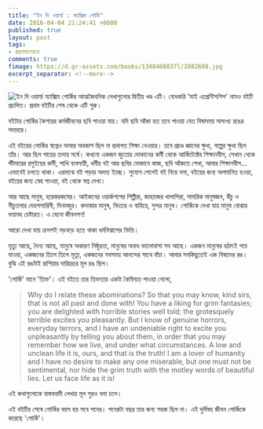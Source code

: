 ```yaml
---
title: "ইন দি ওয়ার্ল্ড : ম্যাক্সিম গোর্কি"
date: 2016-04-04 21:24:41 +0600
published: true
layout: post
tags:
- গ্রন্থসমালোচনা
comments: true
fimage: https://d.gr-assets.com/books/1348408837l/2882608.jpg
excerpt_separator: <!--more-->
---
```

![ইন দি ওয়ার্ল্ড]({{page.fimage}})  ম্যাক্সিম গোর্কির আত্মজৈবনিক লেখাগুলোর দ্বিতীয় খণ্ড এটি। বোধকরি 'মাই এপ্রেন্টিসশিপ' নামও বইটি প্রচলিত। প্রথম বইটির শেষ থেকে এটি শুরু।

বইটায় গোর্কির কৈশরের কর্মজীবনের ছবি পাওয়া যায়। যদি ছবি আঁকা হত তবে পাওয়া যেত বিষাদময় অসংখ্য রঙের সমাহার।

এই বইয়ের গোর্কির স্বপ্নেও ভাবার অবকাশ ছিল না প্রথাগত শিক্ষা নেওয়ার। তবে প্রচণ্ড জ্ঞানের ক্ষুধা, গল্পের ক্ষুধা ছিল তাঁর। আর ছিল পায়ের তলায় সর্ষে। কখনো একজন জুতোর দোকানের কর্মী থেকে আর্কিটেক্টের শিক্ষানবীস, সেখান থেকে স্টীমারের রসুইয়ের কর্মী, পাখি ব্যবসায়ী, ধর্মীয় বই আর ছবির দোকানে কাজ, ছবি আঁকতে শেখা, আবার শিক্ষানবীস... এভাবেই চলতে থাকা। এরমাঝে বই পড়ার অদম্য ইচ্ছে। সুযোগ পেলেই বই নিয়ে বসা, বইয়ের জন্য অপমানিত হওয়া, বইয়ের জন্য স্নেহ পাওয়া, বই থেকে স্বপ্ন দেখা।
<!--more-->

আর আছে মানুষ, হরেকরকমের। আইকনের ওয়ার্কশপের শিল্পীরা, জাহাজের খালাসিরা, সামরিক মানুষজন, উঁচু ও নীচুতলার দেহপসারিনী, দিনমজুর। কদাকার মানুষ, ভিতরে ও বাহিরে, সুন্দর মানুষ। গোর্কিকে দেখা যায় মানুষ বোঝার ভয়াবহ চেষ্টারত। এ যেনো জীবনপণ!

আরো দেখা যায় ক্রমশই নড়বড়ে হতে থাকা ধর্মবিশ্বাসের ভিত্তি।

মৃত্যু আছে, দৈন্য আছে, মানুষে অকারণ নিষ্ঠুরতা, মানুষের অবাধ ভালোবাসা সব আছে। একজন মানুষের হঠাৎই পচে যাওয়া, একজনের তিলে তিলে মৃত্যু, একজনের সবসময় আনন্দের সাথে বাঁচা। আবার সবকিছুতেই এক বিষাদের রঙ। বুঝি এই রঙটাই রাশিয়ার দারিদ্র্যের মূল রঙ ছিল।

'গোর্কি' মানে 'তিক্ত'। এই বইতে তার তিক্ততার একটা কৈফিয়ত পাওয়া গেলো,

> Why do I relate these abominations? So that you may know, kind sirs, that is not all past and done with! You have a liking for grim fantasies; you are delighted with horrible stories well told; the grotesquely terrible excites you pleasantly. But I know of genuine horrors, everyday terrors, and I have an undeniable right to excite you unpleasantly by telling you about them, in order that you may remember how we live, and under what circumstances. A low and unclean life it is, ours, and that is the truth! I am a lover of humanity and I have no desire to make any one miserable, but one must not be sentimental, nor hide the grim truth with the motley words of beautiful lies. Let us face life as it is!

এই কথাগুলোকে বাস্তববাদী লেখার মূল সুরও বলা চলে।

এই বইটির শেষে গোর্কির বয়স হয় সবে পনের। পনেরটা বছর তার জন্য সহজ ছিল না। এই দুর্বিষহ জীবন গোর্কিকে করেছে 'গোর্কি'।

